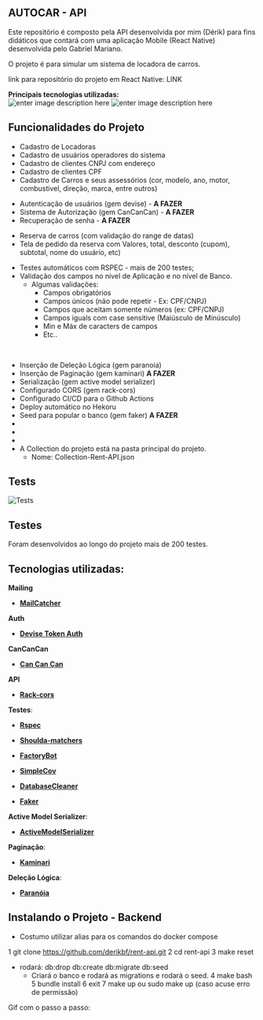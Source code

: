 ## AUTOCAR - API

Este repositório é composto pela API desenvolvida por mim (Dérik) para fins didáticos que contará com uma aplicação Mobile (React Native) desenvolvida pelo Gabriel Mariano.

O projeto é para simular um sistema de locadora de carros.

link para repositório do projeto em React Native: LINK

**Principais tecnologias utilizadas:** <br>
![enter image description here](https://img.shields.io/badge/Ruby_on_Rails-CC0000?style=for-the-badge&logo=ruby-on-rails&logoColor=white) ![enter image description here](https://img.shields.io/badge/PostgreSQL-316192?style=for-the-badge&logo=postgresql&logoColor=white)

<!-- ![MainImg](https://i.ibb.co/qpTmRJw/ecommerce-01.png) -->

## Funcionalidades do Projeto

- Cadastro de Locadoras
- Cadastro de usuários operadores do sistema
- Cadastro de clientes CNPJ com endereço
- Cadastro de clientes CPF
- Cadastro de Carros e seus assessórios (cor, modelo, ano, motor, combustivel, 
direção, marca, entre outros)
<br /><p>
- Autenticação de usuários (gem devise) - **A FAZER**
- Sistema de Autorização (gem CanCanCan) - **A FAZER**
- Recuperação de senha - **A FAZER**
<br /><p>
- Reserva de carros (com validação do range de datas)
- Tela de pedido da reserva com Valores, total, desconto (cupom), subtotal, nome do usuário, etc)
<br /><p>
- Testes automáticos com RSPEC - mais de 200 testes;
- Validação dos campos no nível de Aplicação e no nível de Banco.
  - Algumas validações:
    - Campos obrigatórios
    - Campos únicos (não pode repetir - Ex: CPF/CNPJ)
    - Campos que aceitam somente números (ex: CPF/CNPJ)
    - Campos iguals com case sensitive (Maiúsculo de Minúsculo)
    - Min e Máx de caracters de campos
    - Etc..

<br /><p>
- Inserção de Deleção Lógica (gem paranoia)
- Inserção de Paginação (gem kaminari) **A FAZER**
- Serialização (gem active model serializer)
- Configurado CORS (gem rack-cors)
- Configurado CI/CD para o Github Actions
- Deploy automático no Hekoru
- Seed para popular o banco (gem faker) **A FAZER**
-
-
-
- A Collection do projeto está na pasta principal do projeto. 
  - Nome: Collection-Rent-API.json

## Tests
![Tests](https://github.com/derikbf/rent-api/actions/workflows/ruby.yml/badge.svg)

## Testes

Foram desenvolvidos ao longo do projeto mais de 200 testes.
<!-- ![Testes](https://i.ibb.co/GTZW0Df/ecommerce-02.png) -->

## Tecnologias utilizadas:

**Mailing**

- **[MailCatcher](https://mailcatcher.me/)**

**Auth**

- **[Devise Token Auth](https://github.com/lynndylanhurley/devise_token_auth)**
  
**CanCanCan**

- **[Can Can Can](https://github.com/CanCanCommunity/cancancan)**
  
**API**

- **[Rack-cors](https://github.com/cyu/rack-cors)**
 
**Testes**:

- **[Rspec](https://github.com/rspec/rspec-rails)**

- **[Shoulda-matchers](https://github.com/thoughtbot/shoulda-matchers)**

- **[FactoryBot](https://github.com/thoughtbot/factory_bot_rails)**

- **[SimpleCov](https://github.com/simplecov-ruby/simplecov)**

- **[DatabaseCleaner](https://github.com/DatabaseCleaner/database_cleaner)**

- **[Faker](https://github.com/faker-ruby/faker)**

**Active Model Serializer**:

- **[ActiveModelSerializer](https://github.com/rails-api/active_model_serializers)**

**Paginação**:

- **[Kaminari](https://github.com/kaminari/kaminari)**

**Deleção Lógica**:

- **[Paranóia](https://github.com/rubysherpas/paranoia)**

## Instalando o Projeto - Backend
- Costumo utilizar alias para os comandos do docker compose

1 git clone https://github.com/derikbf/rent-api.git
2 cd rent-api
3 make reset 
  - rodará: db:drop db:create db:migrate db:seed
    - Criará o banco e rodará as migrations e rodará o seed.
4 make bash
5 bundle install
6 exit
7 make up ou sudo make up (caso acuse erro de permissão)

Gif com o passo a passo:
<!-- ![Testes](https://i.ibb.co/GTZW0Df/ecommerce-02.png) -->

